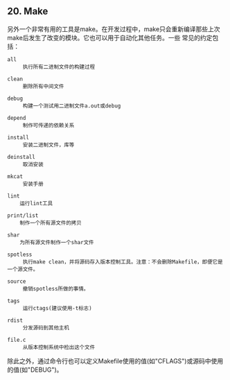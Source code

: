 ## 20. Make ##

另外一个非常有用的工具是make。在开发过程中，make只会重新编译那些上次make后发生了改变的模块。它也可以用于自动化其他任务。一些 常见的约定包括：

```
all
     执行所有二进制文件的构建过程

clean
     删除所有中间文件

debug
     构建一个测试用二进制文件a.out或debug

depend
     制作可传递的依赖关系
    
install
     安装二进制文件，库等

deinstall
     取消安装

mkcat
     安装手册

lint
    运行lint工具

print/list
    制作一个所有源文件的拷贝

shar
    为所有源文件制作一个shar文件

spotless
     执行make clean，并将源码存入版本控制工具。注意：不会删除Makefile，即便它是一个源文件。

source
     撤销spotless所做的事情。
 
tags
     运行ctags(建议使用-t标志)

rdist
     分发源码到其他主机

file.c
     从版本控制系统中检出这个文件
```

除此之外，通过命令行也可以定义Makefile使用的值(如"CFLAGS")或源码中使用的值(如"DEBUG")。